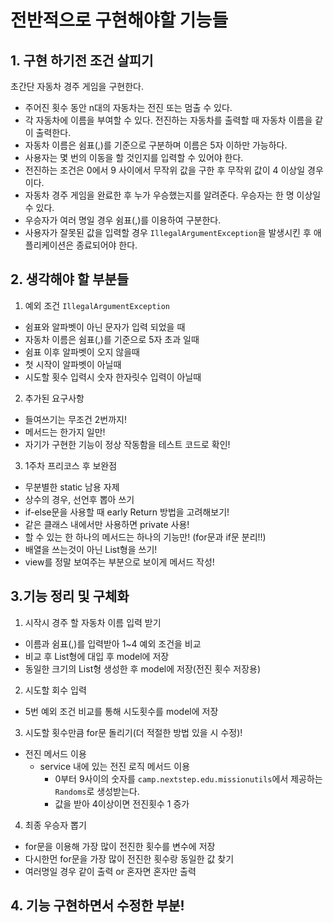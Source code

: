 # 전반적으로 구현해야할 기능들

## 1. 구현 하기전 조건 살피기

초간단 자동차 경주 게임을 구현한다.

- 주어진 횟수 동안 n대의 자동차는 전진 또는 멈출 수 있다.
- 각 자동차에 이름을 부여할 수 있다. 전진하는 자동차를 출력할 때 자동차 이름을 같이 출력한다.
- 자동차 이름은 쉼표(,)를 기준으로 구분하며 이름은 5자 이하만 가능하다.
- 사용자는 몇 번의 이동을 할 것인지를 입력할 수 있어야 한다.
- 전진하는 조건은 0에서 9 사이에서 무작위 값을 구한 후 무작위 값이 4 이상일 경우이다.
- 자동차 경주 게임을 완료한 후 누가 우승했는지를 알려준다. 우승자는 한 명 이상일 수 있다.
- 우승자가 여러 명일 경우 쉼표(,)를 이용하여 구분한다.
- 사용자가 잘못된 값을 입력할 경우 `IllegalArgumentException`을 발생시킨 후 애플리케이션은 종료되어야 한다.
## 2. 생각해야 할 부분들
1. 예외 조건 `IllegalArgumentException`
- 쉼표와 알파벳이 아닌 문자가 입력 되었을 때
- 자동차 이름은 쉼표(,)를 기준으로 5자 초과 일때
- 쉼표 이후 알파벳이 오지 않을때
- 첫 시작이 알파벳이 아닐때
- 시도할 횟수 입력시 숫자 한자릿수 입력이 아닐때
2. 추가된 요구사항
- 들여쓰기는 무조건 2번까지!
- 메서드는 한가지 일만!
- 자기가 구현한 기능이 정상 작동함을 테스트 코드로 확인!
   
3. 1주차 프리코스 후 보완점
- 무분별한 static 남용 자제
- 상수의 경우, 선언후 뽑아 쓰기
- if-else문을 사용할 때 early Return 방법을 고려해보기!
- 같은 클래스 내에서만 사용하면 private 사용!
- 할 수 있는 한 하나의 메서드는 하나의 기능만! (for문과 if문 분리!!)
- 배열을 쓰는것이 아닌 List형을 쓰기!
- view를 정말 보여주는 부분으로 보이게 메서드 작성! 

## 3.기능 정리 및 구체화
1. 시작시 경주 할 자동차 이름 입력 받기
- 이름과 쉼표(,)를 입력받아 1~4 예외 조건을 비교
- 비교 후 List형에 대입 후 model에 저장
- 동일한 크기의 List형 생성한 후 model에 저장(전진 횟수 저장용)

2. 시도할 회수 입력
- 5번 예외 조건 비교를 통해 시도횟수를 model에 저장

3. 시도할 횟수만큼 for문 돌리기(더 적절한 방법 있을 시 수정)!

- 전진 메서드 이용
  - service 내에 있는 전진 로직 메서드 이용
    - 0부터 9사이의 숫자를 `camp.nextstep.edu.missionutils`에서 
    제공하는 `Randoms`로 생성받는다.
    - 값을 받아 4이상이면 전진횟수 1 증가

4. 최종 우승자 뽑기
- for문을 이용해 가장 많이 전진한 횟수를 변수에 저장
- 다시한먼 for문을 가장 많이 전진한 횟수랑 동일한 값 찾기
- 여러명일 경우 같이 출력 or 혼자면 혼자만 출력

## 4. 기능 구현하면서 수정한 부분!